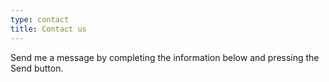 ```yaml
---
type: contact
title: Contact us
---
```


Send me a message by completing the information below and pressing the Send button.